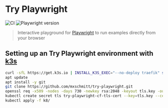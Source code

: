 # Try Playwright

![CI](https://github.com/mxschmitt/try-playwright/workflows/CI/badge.svg)
![Playwright version](https://img.shields.io/github/package-json/dependency-version/mxschmitt/try-playwright/playwright?filename=worker/package.json)

> Interactive playground for [Playwright](https://github.com/microsoft/playwright) to run examples directly from your browser

## Setting up an Try Playwright environment with [k3s](https://k3s.io)

```sh
curl -sfL https://get.k3s.io | INSTALL_K3S_EXEC="--no-deploy traefik" sh -
apt update
apt install -y git
git clone https://github.com/mxschmitt/try-playwright.git
openssl req -x509 -nodes -days 730 -newkey rsa:2048 -keyout tls.key -out tls.crt -subj "/CN=beta.try.playwright.tech/O=beta.try.playwright.tech"
kubectl create secret tls try-playwright-cf-tls-cert --key=tls.key --cert=tls.crt
kubectl apply -f k8/
```
